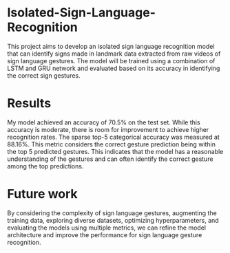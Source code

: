 # Isolated-Sign-Language-Recognition

This project aims to develop an isolated sign language recognition model that can identify signs made in landmark data extracted from raw videos of sign language gestures. The model will be trained using a combination of LSTM and GRU network and evaluated based on its accuracy in identifying the correct sign gestures.

# Results
My model achieved an accuracy of 70.5% on the test set. While this accuracy is moderate, there is room for improvement to achieve higher recognition rates.
The sparse top-5 categorical accuracy was measured at 88.16%. This metric considers the correct gesture prediction being within the top 5 predicted gestures. This indicates that the model has a reasonable understanding of the gestures and can often identify the correct gesture among the top predictions.

# Future work
By considering the complexity of sign language gestures, augmenting the training data, exploring diverse datasets, optimizing hyperparameters, and evaluating the models using multiple metrics, we can refine the model architecture and improve the performance for sign language gesture recognition.
